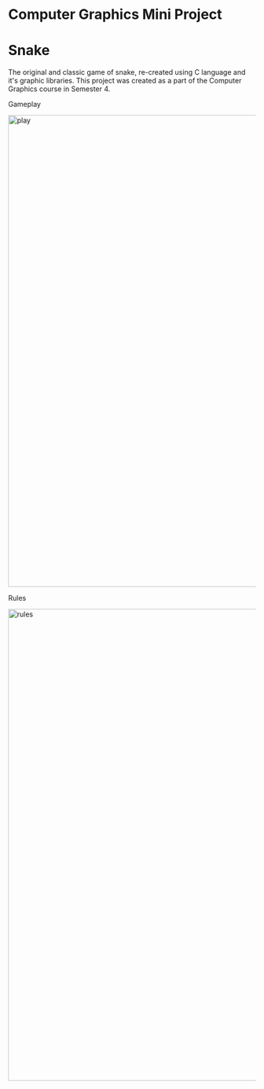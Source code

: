 # Computer Graphics Mini Project

# Snake

The original and classic game of snake, re-created using C language and it's graphic libraries.
This project was created as a part of the Computer Graphics course in Semester 4.

Gameplay

<img width="960" alt="play" src="https://user-images.githubusercontent.com/32266008/50766842-c2932000-12a0-11e9-9ac0-d4c59528a60b.png">

Rules

<img width="960" alt="rules" src="https://user-images.githubusercontent.com/32266008/50766875-d9397700-12a0-11e9-9900-c146e46a2f64.png">
